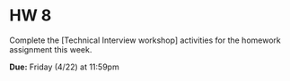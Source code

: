 # HW 8

Complete the [Technical Interview workshop] activities for the homework assignment this week.

**Due:** Friday (4/22) at 11:59pm